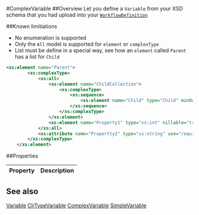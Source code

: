 #ComplexVariable
##Overview
Let you define a `Variable` from your XSD schema that you had upload into your [`WorkflowDefinition`](WorkflowDefinition.html)


##Known limitiations

* No enumeration is supported
* Only the `All` model is supported for `element` or `complexType`
* List must be define in a special way, see how an `element` called `Parent` has a list for `Child`
```xml
<xs:element name="Parent">
		<xs:complexType>
			<xs:all>
				<xs:element name="ChildCollection">
					<xs:complexType>
						<xs:sequence>
							<xs:element name="Child" type="Child" minOccurs="0" maxOccurs="unbounded"/>
						</xs:sequence>
					</xs:complexType>
				</xs:element>
				<xs:element name="Property1" type="xs:int" nillable="true"/>
			</xs:all>
			<xs:attribute name="Propertty2" type="xs:string" use="required"/>
		</xs:complexType>
	</xs:element>
```

##Properties
<table class="table table-condensed table-bordered">
    <thead>
<tr>
<th>Property</th>
<th>Description</th>
</tr>
</thead>
<tbody>
</tbody></table>



## See also

[Variable](Variable.html)
[ClrTypeVariable](ClrTypeVariable.html)
[ComplexVariable](ComplexVariable.html)
[SimpleVariable](SimpleVariable.html)